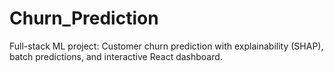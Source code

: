# Churn_Prediction
Full-stack ML project: Customer churn prediction with explainability (SHAP), batch predictions, and interactive React dashboard.
